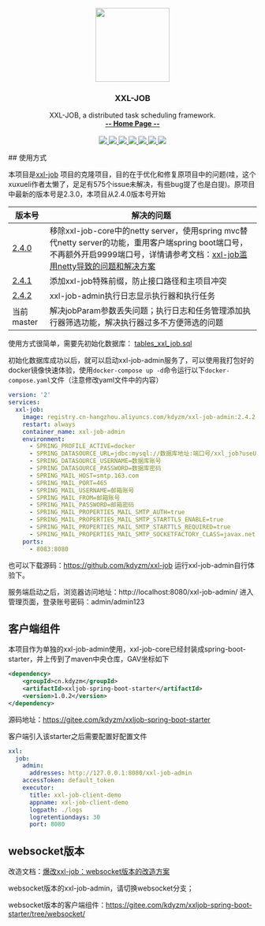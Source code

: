 <p align="center" >
    <img src="https://www.xuxueli.com/doc/static/xxl-job/images/xxl-logo.jpg" width="150">
    <h3 align="center">XXL-JOB</h3>
    <p align="center">
        XXL-JOB, a distributed task scheduling framework.
        <br>
        <a href="https://www.xuxueli.com/xxl-job/"><strong>-- Home Page --</strong></a>
        <br>
        <br>
        <a href="https://github.com/xuxueli/xxl-job/actions">
            <img src="https://github.com/xuxueli/xxl-job/workflows/Java%20CI/badge.svg" >
        </a>
        <a href="https://maven-badges.herokuapp.com/maven-central/com.xuxueli/xxl-job/">
            <img src="https://maven-badges.herokuapp.com/maven-central/com.xuxueli/xxl-job/badge.svg" >
        </a>
        <a href="https://github.com/xuxueli/xxl-job/releases">
         <img src="https://img.shields.io/github/release/xuxueli/xxl-job.svg" >
        </a>
        <a href="https://github.com/xuxueli/xxl-job/">
            <img src="https://img.shields.io/github/stars/xuxueli/xxl-job" >
        </a>
        <a href="https://hub.docker.com/r/xuxueli/xxl-job-admin/">
            <img src="https://img.shields.io/docker/pulls/xuxueli/xxl-job-admin" >
        </a>
        <a href="http://www.gnu.org/licenses/gpl-3.0.html">
         <img src="https://img.shields.io/badge/license-GPLv3-blue.svg" >
        </a>
        <a href="https://www.xuxueli.com/page/donate.html">
           <img src="https://img.shields.io/badge/%24-donate-ff69b4.svg?style=flat" >
        </a>
    </p>
</p>
## 使用方式

本项目是[xxl-job](https://github.com/xuxueli/xxl-job) 项目的克隆项目，目的在于优化和修复原项目中的问题(哇，这个xuxueli作者太懒了，足足有575个issue未解决，有些bug提了也是白提)。原项目中最新的版本号是2.3.0，本项目从2.4.0版本号开始

|版本号|解决的问题|
|---|---|
|[2.4.0](https://github.com/kdyzm/xxl-job/releases/tag/2.4.0)|移除xxl-job-core中的netty server，使用spring mvc替代netty server的功能，重用客户端spring boot端口号，不再额外开启9999端口号，详情请参考文档：[xxl-job滥用netty导致的问题和解决方案](https://blog.kdyzm.cn/post/72)|
|[2.4.1](https://github.com/kdyzm/xxl-job/releases/tag/2.4.1)|添加xxl-job特殊前缀，防止接口路径和主项目冲突|
|[2.4.2](https://github.com/kdyzm/xxl-job/releases/tag/2.4.2)|xxl-job-admin执行日志显示执行器和执行任务|
|当前master|解决jobParam参数丢失问题；执行日志和任务管理添加执行器筛选功能，解决执行器过多不方便筛选的问题|

使用方式很简单，需要先初始化数据库： [tables_xxl_job.sql](doc\db\tables_xxl_job.sql) 

初始化数据库成功以后，就可以启动xxl-job-admin服务了，可以使用我打包好的docker镜像快速体验，使用`docker-compose up -d`命令运行以下`docker-compose.yaml`文件（注意修改yaml文件中的内容）

``` yaml
version: '2'
services:
  xxl-job:
    image: registry.cn-hangzhou.aliyuncs.com/kdyzm/xxl-job-admin:2.4.2
    restart: always
    container_name: xxl-job-admin
    environment:
      - SPRING_PROFILE_ACTIVE=docker
      - SPRING_DATASOURCE_URL=jdbc:mysql://数据库地址:端口号/xxl_job?useUnicode=true&characterEncoding=UTF-8&autoReconnect=true&serverTimezone=Asia/Shanghai
      - SPRING_DATASOURCE_USERNAME=数据库账号
      - SPRING_DATASOURCE_PASSWORD=数据库密码
      - SPRING_MAIL_HOST=smtp.163.com
      - SPRING_MAIL_PORT=465
      - SPRING_MAIL_USERNAME=邮箱账号
      - SPRING_MAIL_FROM=邮箱账号
      - SPRING_MAIL_PASSWORD=邮箱密码
      - SPRING_MAIL_PROPERTIES_MAIL_SMTP_AUTH=true
      - SPRING_MAIL_PROPERTIES_MAIL_SMTP_STARTTLS_ENABLE=true
      - SPRING_MAIL_PROPERTIES_MAIL_SMTP_STARTTLS_REQUIRED=true
      - SPRING_MAIL_PROPERTIES_MAIL_SMTP_SOCKETFACTORY_CLASS=javax.net.ssl.SSLSocketFactory
    ports:
      - 8083:8080
```

也可以下载源码：https://github.com/kdyzm/xxl-job 运行xxl-job-admin自行体验下。

服务端启动之后，浏览器访问地址：http://localhost:8080/xxl-job-admin/ 进入管理页面，登录账号密码：admin/admin123



## 客户端组件

本项目作为单独的xxl-job-admin使用，xxl-job-core已经封装成spring-boot-starter，并上传到了maven中央仓库，GAV坐标如下

``` xml
<dependency>
    <groupId>cn.kdyzm</groupId>
    <artifactId>xxljob-spring-boot-starter</artifactId>
    <version>1.0.2</version>
</dependency>
```

源码地址：https://gitee.com/kdyzm/xxljob-spring-boot-starter

客户端引入该starter之后需要配置好配置文件

``` yaml
xxl:
  job:
    admin:
      addresses: http://127.0.0.1:8080/xxl-job-admin
    accessToken: default_token
    executor:
      title: xxl-job-client-demo
      appname: xxl-job-client-demo
      logpath: ./logs
      logretentiondays: 30
      port: 8080
```



## websocket版本

改造文档：[爆改xxl-job：websocket版本的改造方案](https://blog.kdyzm.cn/post/285)

websocket版本的xxl-job-admin，请切换websocket分支；

websocket版本的客户端组件：https://gitee.com/kdyzm/xxljob-spring-boot-starter/tree/websocket/
